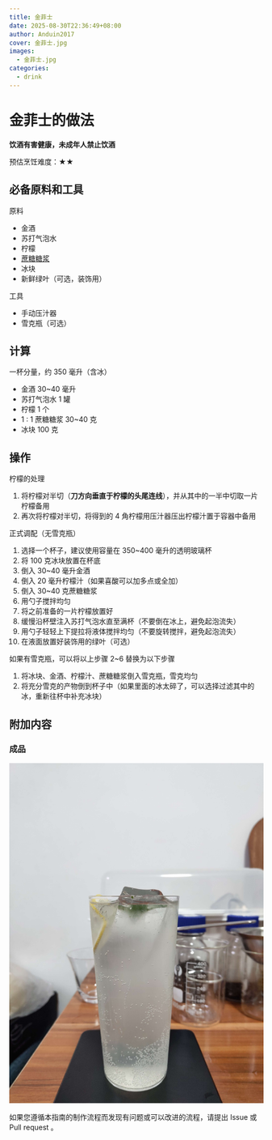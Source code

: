 ```yaml
---
title: 金菲士
date: 2025-08-30T22:36:49+08:00
author: Anduin2017
cover: 金菲士.jpg
images:
  - 金菲士.jpg
categories:
  - drink
---
```


# 金菲士的做法

**饮酒有害健康，未成年人禁止饮酒**

预估烹饪难度：★★

## 必备原料和工具

原料

- 金酒
- 苏打气泡水
- 柠檬
- [蔗糖糖浆](../../condiment/蔗糖糖浆/蔗糖糖浆.md)
- 冰块
- 新鲜绿叶（可选，装饰用）

工具

- 手动压汁器
- 雪克瓶（可选）

## 计算

一杯分量，约 350 毫升（含冰）

- 金酒 30~40 毫升
- 苏打气泡水 1 罐
- 柠檬 1 个
- 1 : 1 蔗糖糖浆 30~40 克
- 冰块 100 克

## 操作

柠檬的处理

1. 将柠檬对半切（**刀方向垂直于柠檬的头尾连线**），并从其中的一半中切取一片柠檬备用
2. 再次将柠檬对半切，将得到的 4 角柠檬用压汁器压出柠檬汁置于容器中备用

正式调配（无雪克瓶）

1. 选择一个杯子，建议使用容量在 350~400 毫升的透明玻璃杯
2. 将 100 克冰块放置在杯底
3. 倒入 30~40 毫升金酒
4. 倒入 20 毫升柠檬汁（如果喜酸可以加多点或全加）
5. 倒入 30~40 克蔗糖糖浆
6. 用勺子搅拌均匀
7. 将之前准备的一片柠檬放置好
8. 缓慢沿杯壁注入苏打气泡水直至满杯（不要倒在冰上，避免起泡流失）
9. 用勺子轻轻上下提拉将液体搅拌均匀（不要旋转搅拌，避免起泡流失）
10. 在液面放置好装饰用的绿叶（可选）

如果有雪克瓶，可以将以上步骤 2~6 替换为以下步骤

1. 将冰块、金酒、柠檬汁、蔗糖糖浆倒入雪克瓶，雪克均匀
2. 将充分雪克的产物倒到杯子中（如果里面的冰太碎了，可以选择过滤其中的冰，重新往杯中补充冰块）

## 附加内容

### 成品

![gin-fizz](./gin-fizz.jpg)

如果您遵循本指南的制作流程而发现有问题或可以改进的流程，请提出 Issue 或 Pull request 。
